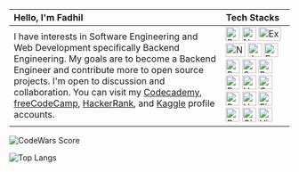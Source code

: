 | Hello, I'm Fadhil | Tech Stacks |
| :-------------------------|:------------------------- |
| I have interests in Software Engineering and Web Development specifically Backend Engineering. My goals are to become a Backend Engineer and contribute more to open source projects. I'm open to discussion and collaboration. You can visit my [Codecademy](https://www.codecademy.com/profiles/ridhanf), [freeCodeCamp](https://www.freecodecamp.org/ridhanf), [HackerRank](https://www.hackerrank.com/ridhanf), and [Kaggle](https://www.kaggle.com/ridhanf) profile accounts. | <a href="https://reactjs.org/" title="React"><img src="https://github.com/tomchen/stack-icons/blob/master/logos/react.svg" alt="React" width="25px" height="25px"></a> <a href="https://nodejs.org/" title="Node.js"><img src="https://github.com/tomchen/stack-icons/blob/master/logos/nodejs-icon.svg" alt="Node.js" width="25px" height="25px"></a> <a href="https://expressjs.com/" title="Express"><img src="https://github.com/tomchen/stack-icons/blob/master/logos/express.svg" alt="Express" width="40px" height="25px"></a> <a href="https://www.npmjs.com/" title="NPM"><img src="https://github.com/tomchen/stack-icons/blob/master/logos/npm.svg" alt="NPM" width="35px" height="25px"></a> <a href="https://developer.mozilla.org/en-US/docs/Web/JavaScript" title="JavaScript"><img src="https://github.com/tomchen/stack-icons/blob/master/logos/javascript.svg" alt="JavaScript" width="25px" height="25px"></a> <a href="https://tc39.es/ecma262/" title="ECMAScript 6"><img src="https://github.com/tomchen/stack-icons/blob/master/logos/es6.svg" alt="ECMAScript 6" width="25px" height="25px"></a> <a href="https://www.postgresql.org/" title="PostgreSQL"><img src="https://github.com/tomchen/stack-icons/blob/master/logos/postgresql.svg" alt="PostgreSQL" width="25px" height="25px"></a> <a href="https://sequelize.org/master/" title="Sequelize"><img src="https://github.com/tomchen/stack-icons/blob/master/logos/sequelize.svg" alt="Sequelize" width="25px" height="25px"></a> <a href="http://www.passportjs.org/" title="Passport"><img src="https://github.com/tomchen/stack-icons/blob/master/logos/passport.svg" alt="Passport" width="25px" height="25px"></a> <a href="https://www.python.org/" title="Python"><img src="https://github.com/tomchen/stack-icons/blob/master/logos/python.svg" alt="Python" width="25px" height="25px"></a> <a href="https://www.w3.org/TR/html5/" title="HTML5"><img src="https://github.com/tomchen/stack-icons/blob/master/logos/html-5.svg" alt="HTML5" width="25px" height="25px"></a> <a href="https://www.w3.org/TR/CSS/" title="CSS3"><img src="https://github.com/tomchen/stack-icons/blob/master/logos/css-3.svg" alt="CSS3" width="25px" height="25px"></a> <a href="https://getbootstrap.com/" title="Bootstrap"><img src="https://github.com/tomchen/stack-icons/blob/master/logos/bootstrap.svg" alt="Bootstrap" width="25px" height="25px"></a> <a href="https://heroku.com/" title="Heroku"><img src="https://github.com/tomchen/stack-icons/blob/master/logos/heroku-icon.svg" alt="Heroku" width="25px" height="25px"></a> <a href="https://firebase.google.com/" title="Firebase"><img src="https://github.com/tomchen/stack-icons/blob/master/logos/firebase.svg" alt="Firebase" width="25px" height="25px"></a> <a href="https://www.postman.com/" title="Postman"><img src="https://github.com/tomchen/stack-icons/blob/master/logos/postman.svg" alt="Postman" width="25px" height="25px"></a> <a href="https://git-scm.com/" title="Git"><img src="https://github.com/tomchen/stack-icons/blob/master/logos/git-icon.svg" alt="Git" width="25px" height="25px"></a> <a href="https://code.visualstudio.com/" title="Visual Studio Code"><img src="https://github.com/tomchen/stack-icons/blob/master/logos/visual-studio-code.svg" alt="Visual Studio Code" width="25px" height="25px"></a>

![CodeWars Score](https://www.codewars.com/users/ridhanf/badges/small)

![Top Langs](https://github-readme-stats.vercel.app/api/top-langs/?username=ridhanf&langs_count=10&hide=m,tex,php,jupyter%20notebook&layout=compact&exclude_repo=rfadhil-fe-react)

<!--
**ridhanf/ridhanf** is a ✨ _special_ ✨ repository because its `README.md` (this file) appears on your GitHub profile.
- 🔭 I’m currently working on ...
- 🤔 I’m looking for help with ...
- 💬 Ask me about ...
- 😄 Pronouns: ...
<a href="https://stackoverflow.com/users/13586637/ridhan-fadhilah" target="_blank"><img src="https://cdn2.iconfinder.com/data/icons/social-icons-color/512/stackoverflow-512.png" height="30"></a> &nbsp;
-->

<!-- [![Twitter Follow](https://img.shields.io/twitter/follow/HighTechCode?color=1DA1F2&logo=twitter&style=for-the-badge)](https://twitter.com/intent/follow?original_referer=https%3A%2F%2Fgithub.com%2FHighTechCode&screen_name=HighTechCode) -->
<!-- [<img align="left" alt="ridhanf | LinkedIn" width="22px" src="https://cdn.jsdelivr.net/npm/simple-icons@v3/icons/linkedin.svg" />](https://linkedin.com/in/ridhanf) -->
<!-- [<img align="left" alt="ridhanfadhil | Instagram" width="22px" src="https://cdn.jsdelivr.net/npm/simple-icons@v3/icons/instagram.svg" />](https://instagram.com/ridhanfadhil) -->

<!-- - 🌱 I’m currently learning Full-Stack Web Development ([Binar Academy](https://www.binaracademy.com)) and Back-End Engineering ([Codecademy](https://www.codecademy.com/profiles/ridhanf), [freeCodeCamp](https://www.freecodecamp.org/ridhanf)). -->
<!-- - 🥅 2021 Goals: Work as a Software Engineer and contribute more to open source projects -->
<!-- - 👯 You can visit my [Kaggle](https://www.kaggle.com/ridhanf) and [HackerRank](https://www.hackerrank.com/ridhanf) profile accounts. -->
<!-- - ⚡ Fun fact: I love Physics and Music. So, feel free to talk about this subject with me if you are interested too. -->
<!-- - 📫 How to reach me: send an email to ridhanfadhilah@gmail.com -->
<!-- - 👯 I’m looking to collaborate on software engineering project using JavaScript and Node.js -->
<!-- and I'm also learning Data Science on [Kaggle](https://www.kaggle.com/ridhanf). -->

<!-- ### Connect with me -->
<!--
[<img align="left" alt="codeSTACKr.com" width="22px" src="https://raw.githubusercontent.com/iconic/open-iconic/master/svg/globe.svg" />][website]
[<img align="left" alt="codeSTACKr | YouTube" width="22px" src="https://cdn.jsdelivr.net/npm/simple-icons@v3/icons/youtube.svg" />][youtube]
-->
<!-- [<img align="left" alt="HighTechCode | Twitter" width="22px" src="https://cdn.jsdelivr.net/npm/simple-icons@v3/icons/twitter.svg" />](https://twitter.com/HighTechCode) -->



<!-- ![Github Stats](https://github-readme-stats.vercel.app/api?username=ridhanf&show_icons=true&hide_border=true) -->

<!-- ### Learning
<a href="https://www.mongodb.org/" title="MongoDB"><img src="https://github.com/tomchen/stack-icons/blob/master/logos/mongodb-icon.svg" alt="MongoDB" width="30px" height="25px"></a>
<a href="https://www.docker.com/" title="docker"><img src="https://github.com/tomchen/stack-icons/blob/master/logos/docker-icon.svg" alt="docker" width="21px" height="21px"></a> -->

<!-- Another Tech Stacks

To-Learn Next:
<a href="https://www.djangoproject.com/" title="Django"><img src="https://github.com/tomchen/stack-icons/blob/master/logos/django.svg" alt="django" width="25px" height="25px"></a>
<a href="https://dev.mysql.com/" title="MySQL"><img src="https://github.com/tomchen/stack-icons/blob/master/logos/mysql.svg" alt="MySQL" width="25px" height="25px"></a>
<a href="https://eslint.org/" title="ESLint"><img src="https://github.com/tomchen/stack-icons/blob/master/logos/eslint.svg" alt="ESLint" width="21px" height="21px"></a>
<a href="https://yarnpkg.com/" title="Yarn"><img src="https://github.com/tomchen/stack-icons/blob/master/logos/yarn.svg" alt="Yarn" width="21px" height="21px"></a>
<a href="https://deno.land/" title="Deno"><img src="https://github.com/tomchen/stack-icons/blob/master/logos/deno.svg" alt="Deno" width="21px" height="21px"></a>
<a href="https://sass-lang.com/" title="Sass"><img src="https://github.com/tomchen/stack-icons/blob/master/logos/sass.svg" alt="Sass" width="21px" height="21px"></a>
<a href="https://www.typescriptlang.org/" title="Typescript"><img src="https://github.com/tomchen/stack-icons/blob/master/logos/typescript-icon.svg" alt="Typescript" width="21px" height="21px"></a>
<a href="https://redux.js.org/" title="Redux"><img src="https://github.com/tomchen/stack-icons/blob/master/logos/redux.svg" alt="Redux" width="21px" height="21px"></a>
<a href="https://zeit.co/next" title="Next.js"><img src="https://github.com/tomchen/stack-icons/blob/master/logos/nextjs.svg" alt="Next.js" width="21px" height="21px"></a>
<a href="https://graphql.org/" title="GraphQL"><img src="https://github.com/tomchen/stack-icons/blob/master/logos/graphql.svg" alt="GraphQL" width="21px" height="21px"></a>
<a href="https://babeljs.io/" title="Babel"><img src="https://github.com/tomchen/stack-icons/blob/master/logos/babel.svg" alt="Babel" width="21px" height="21px"></a>
<a href="https://circleci.com/" title="CircleCI"><img src="https://github.com/tomchen/stack-icons/blob/master/logos/circleci.svg" alt="CircleCI" width="21px" height="21px"></a>
<a href="https://www.r-project.org/" title="R"><img src="https://github.com/tomchen/stack-icons/blob/master/logos/r-lang.svg" alt="R" width="21px" height="21px"></a>
<a href="https://www.ruby-lang.org/en/" title="Ruby"><img src="https://github.com/tomchen/stack-icons/blob/master/logos/ruby.svg" alt="Ruby" width="25px" height="25px"></a>
<a href="https://rubyonrails.org/" title="Rails"><img src="https://github.com/tomchen/stack-icons/blob/master/logos/rails.svg" alt="Rails" width="40px" height="25px"></a>

IDK
<a href="https://www.github.com/" title="GitHub"><img src="https://github.com/tomchen/stack-icons/blob/master/logos/github-icon.svg" alt="GitHub" width="25px" height="25px"></a>
<a href="https://www.gitlab.com/" title="GitLab"><img src="https://github.com/tomchen/stack-icons/blob/master/logos/gitlab.svg" alt="GitLab" width="25px" height="25px"></a>
<a href="https://jquery.com/" title="jQuery"><img src="https://github.com/tomchen/stack-icons/blob/master/logos/jquery-icon.svg" alt="jQuery" width="25px" height="25px"></a>
<a href="https://vuejs.org/" title="Vue.js"><img src="https://github.com/tomchen/stack-icons/blob/master/logos/vue.svg" alt="Vue.js" width="21px" height="21px"></a>
<a href="https://svelte.dev/" title="Svelte"><img src="https://github.com/tomchen/stack-icons/blob/master/logos/svelte-icon.svg" alt="Svelte" width="21px" height="21px"></a>
<a href="https://php.net/" title="PHP"><img src="https://github.com/tomchen/stack-icons/blob/master/logos/php.svg" alt="PHP" width="21px" height="21px"></a>
<a href="https://www.java.com/" title="Java"><img src="https://github.com/tomchen/stack-icons/blob/master/logos/java.svg" alt="Java" width="21px" height="21px"></a>
<a href="https://spring.io/" title="Spring"><img src="https://github.com/tomchen/stack-icons/blob/master/logos/spring.svg" alt="Spring" width="21px" height="21px"></a>
<a href="https://angular.io/" tihbnbtle="Angular"><img src="https://github.com/tomchen/stack-icons/blob/master/logos/angular-icon.svg" alt="Angular" width="21px" height="21px"></a>
<a href="https://reactnative.dev/" title="React Native"><img src="https://github.com/tomchen/stack-icons/blob/master/logos/react.svg" alt="React Native" width="21px" height="21px"></a>
<a href="https://gulpjs.com/" title="Gulp"><img src="https://github.com/tomchen/stack-icons/blob/master/logos/gulp.svg" alt="Gulp" width="21px" height="21px"></a>
<a href="https://webpack.js.org/" title="webpack"><img src="https://github.com/tomchen/stack-icons/blob/master/logos/webpack.svg" alt="webpack" width="21px" height="21px"></a>
<a href="https://rollupjs.org/" title="rollup.js"><img src="https://github.com/tomchen/stack-icons/blob/master/logos/rollup.svg" alt="rollup.js" width="21px" height="21px"></a>
<a href="https://prettier.io/" title="Prettier"><img src="https://github.com/tomchen/stack-icons/blob/master/logos/prettier.svg" alt="Prettier" width="21px" height="21px"></a>
<a href="https://jestjs.io/" title="Jest"><img src="https://github.com/tomchen/stack-icons/blob/master/logos/jest.svg" alt="Jest" width="21px" height="21px"></a>
<a href="https://codecov.io/" title="Codecov"><img src="https://github.com/tomchen/stack-icons/blob/master/logos/codecov.svg" alt="Codecov" width="21px" height="21px"></a>
<a href="https://electron.atom.io/" title="Electron"><img src="https://github.com/tomchen/stack-icons/blob/master/logos/electron.svg" alt="Electron" width="21px" height="21px"></a>
<a href="https://www.gatsbyjs.org/" title="Gatsby"><img src="https://github.com/tomchen/stack-icons/blob/master/logos/gatsby.svg" alt="Gatsby" width="21px" height="21px"></a>
<a href="https://gohugo.io/" title="Hugo"><img src="https://github.com/tomchen/stack-icons/blob/master/logos/hugo-icon.svg" alt="Hugo" width="21px" height="21px"></a>
<a href="https://wordpress.org/" title="WordPress"><img src="https://github.com/tomchen/stack-icons/blob/master/logos/wordpress-icon.svg" alt="WordPress" width="21px" height="21px"></a>
<a href="https://material-ui.com/" title="Material UI"><img src="https://github.com/tomchen/stack-icons/blob/master/logos/material-ui.svg" alt="Material UI" width="21px" height="21px"></a>
<a href="https://ant.design/" title="Ant Design"><img src="https://github.com/tomchen/stack-icons/blob/master/logos/ant-design.svg" alt="Ant Design" width="21px" height="21px"></a>
<a href="https://www.adobe.com/products/photoshop.html" title="Adobe Photoshop"><img src="https://github.com/tomchen/stack-icons/blob/master/logos/adobe-photoshop.svg" alt="Adobe Photoshop" width="21px" height="21px"></a>
<a href="https://www.adobe.com/products/illustrator.html" title="Adobe Illustrator"><img src="https://github.com/tomchen/stack-icons/blob/master/logos/adobe-illustrator.svg" alt="Adobe Illustrator" width="21px" height="21px"></a>
<a href="https://www.embarcadero.com/products/delphi" title="Delphi"><img src="https://github.com/tomchen/stack-icons/blob/master/logos/delphi.svg" alt="Delphi" width="21px" height="21px"></a>
<a href="https://en.wikipedia.org/wiki/C_(programming_language)" title="C"><img src="https://github.com/tomchen/stack-icons/blob/master/logos/c.svg" alt="C" width="21px" height="21px"></a>
<a href="https://isocpp.org/" title="C++"><img src="https://github.com/tomchen/stack-icons/blob/master/logos/c-plusplus.svg" alt="C++" width="21px" height="21px"></a>
<a href="https://nsis.sourceforge.io/" title="NSIS"><img src="https://github.com/tomchen/stack-icons/blob/master/logos/nsis.svg" alt="NSIS" width="21px" height="21px"></a>
-->

<!-- --- -->


<!-- ![Visitor Badge](https://visitor-badge.laobi.icu/badge?page_id=ridhanf.ridhanf) -->
